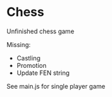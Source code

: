 # Chess

Unfinished chess game

Missing:
- Castling
- Promotion
- Update FEN string

See main.js for single player game
